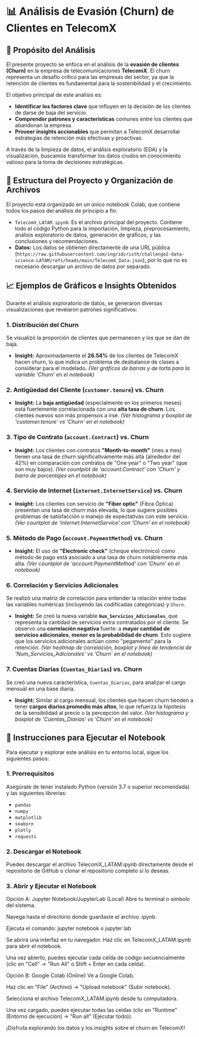 # 📊 Análisis de Evasión (Churn) de Clientes en TelecomX

## 🎯 Propósito del Análisis

El presente proyecto se enfoca en el análisis de la **evasión de clientes (Churn)** en la empresa de telecomunicaciones **TelecomX**. El churn representa un desafío crítico para las empresas del sector, ya que la retención de clientes es fundamental para la sostenibilidad y el crecimiento.

El objetivo principal de este análisis es:
* **Identificar los factores clave** que influyen en la decisión de los clientes de darse de baja del servicio.
* **Comprender patrones y características** comunes entre los clientes que abandonan la empresa.
* **Proveer insights accionables** que permitan a TelecomX desarrollar estrategias de retención más efectivas y proactivas.

A través de la limpieza de datos, el análisis exploratorio (EDA) y la visualización, buscamos transformar los datos crudos en conocimiento valioso para la toma de decisiones estratégicas.

## 📁 Estructura del Proyecto y Organización de Archivos

El proyecto está organizado en un único notebook Colab, que contiene todos los pasos del análisis de principio a fin.

* `TelecomX_LATAM.ipynb`: Es el archivo principal del proyecto. Contiene todo el código Python para la importación, limpieza, preprocesamiento, análisis exploratorio de datos, generación de gráficos, y las conclusiones y recomendaciones.
* **Datos:** Los datos se obtienen directamente de una URL pública (`https://raw.githubusercontent.com/ingridcristh/challenge2-data-science-LATAM/refs/heads/main/TelecomX_Data.json`), por lo que no es necesario descargar un archivo de datos por separado.

## 📈 Ejemplos de Gráficos e Insights Obtenidos

Durante el análisis exploratorio de datos, se generaron diversas visualizaciones que revelaron patrones significativos:

### **1. Distribución del Churn**
Se visualizó la proporción de clientes que permanecen y los que se dan de baja.
* **Insight:** Aproximadamente el **26.54%** de los clientes de TelecomX hacen churn, lo que indica un problema de desbalance de clases a considerar para el modelado.
    *(Ver gráficos de barras y de torta para la variable 'Churn' en el notebook)*

### **2. Antigüedad del Cliente (`customer.tenure`) vs. Churn**
* **Insight:** La **baja antigüedad** (especialmente en los primeros meses) está fuertemente correlacionada con una **alta tasa de churn**. Los clientes nuevos son más propensos a irse.
    *(Ver histograma y boxplot de 'customer.tenure' vs 'Churn' en el notebook)*

### **3. Tipo de Contrato (`account.Contract`) vs. Churn**
* **Insight:** Los clientes con contratos **"Month-to-month"** (mes a mes) tienen una tasa de churn significativamente más alta (alrededor del 42%) en comparación con contratos de "One year" o "Two year" (que son muy bajos).
    *(Ver countplot de 'account.Contract' con 'Churn' y barra de porcentajes en el notebook)*

### **4. Servicio de Internet (`internet.InternetService`) vs. Churn**
* **Insight:** Los clientes con servicio de **"Fiber optic"** (Fibra Óptica) presentan una tasa de churn más elevada, lo que sugiere posibles problemas de satisfacción o manejo de expectativas con este servicio.
    *(Ver countplot de 'internet.InternetService' con 'Churn' en el notebook)*

### **5. Método de Pago (`account.PaymentMethod`) vs. Churn**
* **Insight:** El uso de **"Electronic check"** (cheque electrónico) como método de pago está asociado a una tasa de churn notablemente más alta.
    *(Ver countplot de 'account.PaymentMethod' con 'Churn' en el notebook)*

### **6. Correlación y Servicios Adicionales**
Se realizó una matriz de correlación para entender la relación entre todas las variables numéricas (incluyendo las codificadas categóricas) y `Churn`.
* **Insight:** Se creó la nueva variable **`Num_Servicios_Adicionales`**, que representa la cantidad de servicios extra contratados por el cliente. Se observó una **correlación negativa** fuerte: a **mayor cantidad de servicios adicionales**, **menor es la probabilidad de churn**. Esto sugiere que los servicios adicionales actúan como "pegamento" para la retención.
    *(Ver heatmap de correlación, boxplot y línea de tendencia de 'Num_Servicios_Adicionales' vs 'Churn' en el notebook)*

### **7. Cuentas Diarias (`Cuentas_Diarias`) vs. Churn**
Se creó una nueva característica, `Cuentas_Diarias`, para analizar el cargo mensual en una base diaria.
* **Insight:** Similar al cargo mensual, los clientes que hacen churn tienden a tener **cargos diarios promedio más altos**, lo que refuerza la hipótesis de la sensibilidad al precio o la percepción del valor.
    *(Ver histograma y boxplot de 'Cuentas_Diarias' vs 'Churn' en el notebook)*

## 🚀 Instrucciones para Ejecutar el Notebook

Para ejecutar y explorar este análisis en tu entorno local, sigue los siguientes pasos:

### **1. Prerrequisitos**
Asegúrate de tener instalado Python (versión 3.7 o superior recomendada) y las siguientes librerías:
* `pandas`
* `numpy`
* `matplotlib`
* `seaborn`
* `plotly`
* `requests`

### **2. Descargar el Notebook**
Puedes descargar el archivo TelecomX_LATAM.ipynb directamente desde el repositorio de GitHub o clonar el repositorio completo si lo deseas.

### **3. Abrir y Ejecutar el Notebook**
Opción A: Jupyter Notebook/JupyterLab (Local)
Abre tu terminal o símbolo del sistema.

Navega hasta el directorio donde guardaste el archivo .ipynb.

Ejecuta el comando: jupyter notebook o jupyter lab

Se abrirá una interfaz en tu navegador. Haz clic en TelecomX_LATAM.ipynb para abrir el notebook.

Una vez abierto, puedes ejecutar cada celda de código secuencialmente (clic en "Cell" -> "Run All" o Shift + Enter en cada celda).

Opción B: Google Colab (Online)
Ve a Google Colab.

Haz clic en "File" (Archivo) -> "Upload notebook" (Subir notebook).

Selecciona el archivo TelecomX_LATAM.ipynb desde tu computadora.

Una vez cargado, puedes ejecutar todas las celdas (clic en "Runtime" (Entorno de ejecución) -> "Run all" (Ejecutar todo)).

¡Disfruta explorando los datos y los insights sobre el churn en TelecomX!
